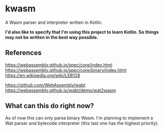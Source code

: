 # kwasm

A Wasm parser and interpreter written in Kotlin.

**I'd also like to specify that I'm using this project to learn Kotlin.
So things may not be written in the best way possible.**

## References

https://webassembly.github.io/spec/core/index.html  
https://webassembly.github.io/spec/core/binary/index.html  
https://en.wikipedia.org/wiki/LEB128

https://github.com/WebAssembly/wabt  
https://webassembly.github.io/wabt/demo/wat2wasm

## What can this do right now?

As of now this can only parse binary Wasm.
I'm planning to implement a Wat parser and bytecode interpreter (this last one has
the highest priority).
